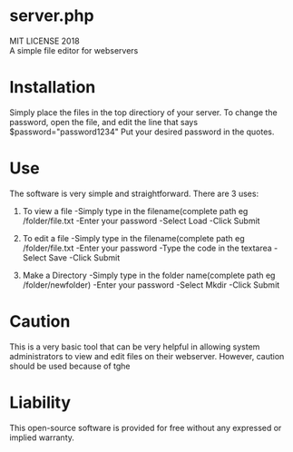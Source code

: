 # server.php
MIT LICENSE 2018<br>
A simple file editor for webservers

# Installation
Simply place the files in the top directiory of your server.
To change the password, open the file, and edit the line that says $password="password1234"
Put your desired password in the quotes.

# Use

The software is very simple and straightforward. There are 3 uses:
1. To view a file
-Simply type in the filename(complete path eg /folder/file.txt
-Enter your password
-Select Load
-Click Submit

1. To edit a file
-Simply type in the filename(complete path eg /folder/file.txt
-Enter your password
-Type the code in the textarea
-Select Save
-Click Submit

3. Make a Directory
-Simply type in the folder name(complete path eg /folder/newfolder)
-Enter your password
-Select Mkdir
-Click Submit

# Caution
This is a very basic tool that can be very helpful in allowing system administrators to view and edit files on their webserver.
However, caution should be used because of tghe
# Liability
This open-source software is provided for free without any expressed or implied warranty.
